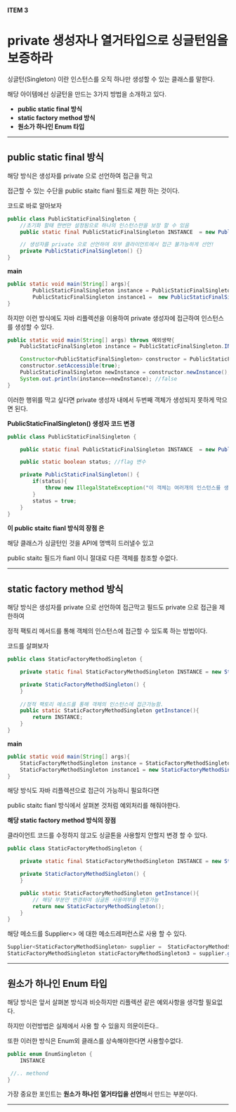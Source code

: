 **ITEM 3**

# **private 생성자나 열거타입으로 싱글턴임을 보증하라**



싱글턴(Singleton) 이란 인스턴스를 오직 하나만 생성할 수 있는 클래스를 말한다.



해당 아이템에선 싱글턴을 만드는 3가지 방법을 소개하고 있다.



- **public static final  방식**
- **static factory method 방식**
- **원소가 하나인 Enum 타입**



---------------------



## **public static final  방식**



해당 방식은 생성자를 private 으로 선언하여 접근을 막고

접근할 수 있는 수단을 public staitc fianl 필드로 제한 하는 것이다.



코드로 바로 알아보자

```java
public class PublicStaticFinalSingleton {
	//초기화 할때 한번만 설정됨으로 하나의 인스턴스만을 보장 할 수 있음
    public static final PublicStaticFinalSingleton INSTANCE  = new PublicStaticFinalSingleton(); 

	// 생성자를 private 으로 선언하여 외부 클라이언트에서 접근 불가능하게 선언!
    private PublicStaticFinalSingleton() {} 
}
```



**main**

```java
public static void main(String[] args){
        PublicStaticFinalSingleton instance = PublicStaticFinalSingleton.INSTANCE;
        PublicStaticFinalSingleton instance1 =  new PublicStaticFinalSingleton() //불가능
}  
```



하지만 이런 방식에도 자바 리플렉션을 이용하여 private 생성자에 접근하여 인스턴스를 생성할 수 있다.

```java
public static void main(String[] args) throws 예외생략{
    PublicStaticFinalSingleton instance = PublicStaticFinalSingleton.INSTANCE;

    Constructor<PublicStaticFinalSingleton> constructor = PublicStaticFinalSingleton.class.getDeclaredConstructor();
    constructor.setAccessible(true);
    PublicStaticFinalSingleton newInstance = constructor.newInstance();
    System.out.println(instance==newInstance); //false
}
```

이러한 행위를 막고 싶다면  private 생성자 내에서 두번째 객체가 생성되지 못하게 막으면 된다.



**PublicStaticFinalSingleton() 생성자 코드 변경**

```java
public class PublicStaticFinalSingleton {

    public static final PublicStaticFinalSingleton INSTANCE  = new PublicStaticFinalSingleton();

    public static boolean status; //flag 변수

    private PublicStaticFinalSingleton() {
        if(status){
            throw new IllegalStateException("이 객체는 여러개의 인스턴스를 생성할수 없습니다");
        }
        status = true;
    }
}

```



**이 public staitc fianl  방식의 장점 은**

해당 클래스가 싱글턴인 것을 API에 명백히 드러낼수 있고

public staitc  필드가 fianl 이니  절대로 다른 객체를 참조할 수없다.



---



## **static factory method 방식**

해당 방식은 생성자를 private 으로 선언하여 접근막고 필드도 private 으로 접근을 제한하여

정적 팩토리 메서드를 통해 객체의 인스턴스에 접근할 수 있도록 하는 방법이다.



코드를 살펴보자

```java
public class StaticFactoryMethodSingleton {

    private static final StaticFactoryMethodSingleton INSTANCE = new StaticFactoryMethodSingleton();

    private StaticFactoryMethodSingleton() {
    }
	
    //정적 팩토리 메소드를 통해 객체의 인스턴스에 접근가능함.
    public static StaticFactoryMethodSingleton getInstance(){
        return INSTANCE;
    }
}
```



**main**

```java
public static void main(String[] args){
    StaticFactoryMethodSingleton instance = StaticFactoryMethodSingleton.getInstance();
	StaticFactoryMethodSingleton instance1 = new StaticFactoryMethodSingleton() //불가능
}
```



해당 방식도 자바 리플렉션으로 접근이 가능하니  필요하다면

public staitc fianl 방식에서 살펴본 것처럼 예외처리를 해줘야한다.



**해당 static factory method 방식의 장점**

클라이언트 코드를 수정하지 않고도 싱글톤을 사용할지 안할지 변경 할 수 있다.

```java
public class StaticFactoryMethodSingleton {

    private static final StaticFactoryMethodSingleton INSTANCE = new StaticFactoryMethodSingleton();

    private StaticFactoryMethodSingleton() {
    }

    public static StaticFactoryMethodSingleton getInstance(){
        // 해당 부분만 변경하여 싱글톤 사용여부를 변경가능
        return new StaticFactoryMethodSingleton(); 
    }
}
```



해당 메소드를 Supplier<> 에 대한 메소드레퍼런스로 사용 할 수 있다.

```java
Supplier<StaticFactoryMethodSingleton> supplier =  StaticFactoryMethodSingleton::getInstance;
StaticFactoryMethodSingleton staticFactoryMethodSingleton3 = supplier.get();
```



---

## **원소가 하나인 Enum 타입**

해당 방식은 앞서 살펴본 방식과 비슷하지만 리플렉션 같은 예외사항을 생각할 필요없다.

하지만 이런방법은 실제에서 사용 할 수 있을지 의문이든다..

또한 이러한 방식은 Enum외 클래스를 상속해야한다면 사용할수없다.



```java
public enum EnumSingleton {
    INSTANCE

 //.. methond
}
```



가장 중요한 포인트는 **원소가 하나인 열거타입을 선언**해서 만드는 부분이다.



---